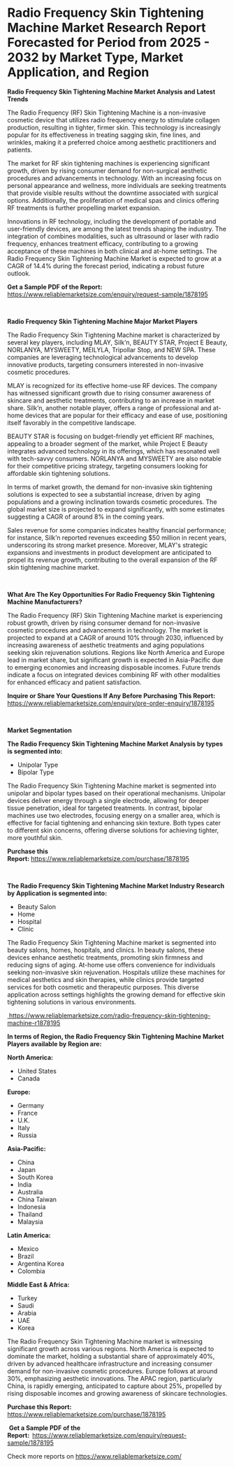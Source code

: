 <p><h1>Radio Frequency Skin Tightening Machine Market Research Report Forecasted for Period from 2025 -  2032 by Market Type, Market Application, and Region</h1></p><p><strong>Radio Frequency Skin Tightening Machine Market Analysis and Latest Trends</strong></p>
<p><p>The Radio Frequency (RF) Skin Tightening Machine is a non-invasive cosmetic device that utilizes radio frequency energy to stimulate collagen production, resulting in tighter, firmer skin. This technology is increasingly popular for its effectiveness in treating sagging skin, fine lines, and wrinkles, making it a preferred choice among aesthetic practitioners and patients.</p><p>The market for RF skin tightening machines is experiencing significant growth, driven by rising consumer demand for non-surgical aesthetic procedures and advancements in technology. With an increasing focus on personal appearance and wellness, more individuals are seeking treatments that provide visible results without the downtime associated with surgical options. Additionally, the proliferation of medical spas and clinics offering RF treatments is further propelling market expansion.</p><p>Innovations in RF technology, including the development of portable and user-friendly devices, are among the latest trends shaping the industry. The integration of combines modalities, such as ultrasound or laser with radio frequency, enhances treatment efficacy, contributing to a growing acceptance of these machines in both clinical and at-home settings. The Radio Frequency Skin Tightening Machine Market is expected to grow at a CAGR of 14.4% during the forecast period, indicating a robust future outlook.</p></p>
<p><strong>Get a Sample PDF of the Report:&nbsp;</strong> <a href="https://www.reliablemarketsize.com/enquiry/request-sample/1878195?utm_campaign=1886&utm_medium=2&utm_source=Github&utm_content=ia&utm_term=08022025&utm_id=radio-frequency-skin-tightening-machine">https://www.reliablemarketsize.com/enquiry/request-sample/1878195</a></p>
<p>&nbsp;</p>
<p><strong>Radio Frequency Skin Tightening Machine Major Market Players</strong></p>
<p><p>The Radio Frequency Skin Tightening Machine market is characterized by several key players, including MLAY, Silk’n, BEAUTY STAR, Project E Beauty, NORLANYA, MYSWEETY, MEILYLA, Tripollar Stop, and NEW SPA. These companies are leveraging technological advancements to develop innovative products, targeting consumers interested in non-invasive cosmetic procedures.</p><p>MLAY is recognized for its effective home-use RF devices. The company has witnessed significant growth due to rising consumer awareness of skincare and aesthetic treatments, contributing to an increase in market share. Silk’n, another notable player, offers a range of professional and at-home devices that are popular for their efficacy and ease of use, positioning itself favorably in the competitive landscape.</p><p>BEAUTY STAR is focusing on budget-friendly yet efficient RF machines, appealing to a broader segment of the market, while Project E Beauty integrates advanced technology in its offerings, which has resonated well with tech-savvy consumers. NORLANYA and MYSWEETY are also notable for their competitive pricing strategy, targeting consumers looking for affordable skin tightening solutions.</p><p>In terms of market growth, the demand for non-invasive skin tightening solutions is expected to see a substantial increase, driven by aging populations and a growing inclination towards cosmetic procedures. The global market size is projected to expand significantly, with some estimates suggesting a CAGR of around 8% in the coming years.</p><p>Sales revenue for some companies indicates healthy financial performance; for instance, Silk’n reported revenues exceeding $50 million in recent years, underscoring its strong market presence. Moreover, MLAY's strategic expansions and investments in product development are anticipated to propel its revenue growth, contributing to the overall expansion of the RF skin tightening machine market.</p></p>
<p>&nbsp;</p>
<p><strong>What Are The Key Opportunities For Radio Frequency Skin Tightening Machine Manufacturers?</strong></p>
<p><p>The Radio Frequency (RF) Skin Tightening Machine market is experiencing robust growth, driven by rising consumer demand for non-invasive cosmetic procedures and advancements in technology. The market is projected to expand at a CAGR of around 10% through 2030, influenced by increasing awareness of aesthetic treatments and aging populations seeking skin rejuvenation solutions. Regions like North America and Europe lead in market share, but significant growth is expected in Asia-Pacific due to emerging economies and increasing disposable incomes. Future trends indicate a focus on integrated devices combining RF with other modalities for enhanced efficacy and patient satisfaction.</p></p>
<p><strong>Inquire or Share Your Questions If Any Before Purchasing This Report:</strong> <a href="https://www.reliablemarketsize.com/enquiry/pre-order-enquiry/1878195?utm_campaign=1886&utm_medium=2&utm_source=Github&utm_content=ia&utm_term=08022025&utm_id=radio-frequency-skin-tightening-machine">https://www.reliablemarketsize.com/enquiry/pre-order-enquiry/1878195</a></p>
<p>&nbsp;</p>
<p><strong>Market Segmentation</strong></p>
<p><strong>The Radio Frequency Skin Tightening Machine Market Analysis by types is segmented into:</strong></p>
<p><ul><li>Unipolar Type</li><li>Bipolar Type</li></ul></p>
<p><p>The Radio Frequency Skin Tightening Machine market is segmented into unipolar and bipolar types based on their operational mechanisms. Unipolar devices deliver energy through a single electrode, allowing for deeper tissue penetration, ideal for targeted treatments. In contrast, bipolar machines use two electrodes, focusing energy on a smaller area, which is effective for facial tightening and enhancing skin texture. Both types cater to different skin concerns, offering diverse solutions for achieving tighter, more youthful skin.</p></p>
<p><strong>Purchase this Report:&nbsp;</strong><a href="https://www.reliablemarketsize.com/purchase/1878195?utm_campaign=1886&utm_medium=2&utm_source=Github&utm_content=ia&utm_term=08022025&utm_id=radio-frequency-skin-tightening-machine">https://www.reliablemarketsize.com/purchase/1878195</a></p>
<p>&nbsp;</p>
<p><strong>The Radio Frequency Skin Tightening Machine Market Industry Research by Application is segmented into:</strong></p>
<p><ul><li>Beauty Salon</li><li>Home</li><li>Hospital</li><li>Clinic</li></ul></p>
<p><p>The Radio Frequency Skin Tightening Machine market is segmented into beauty salons, homes, hospitals, and clinics. In beauty salons, these devices enhance aesthetic treatments, promoting skin firmness and reducing signs of aging. At-home use offers convenience for individuals seeking non-invasive skin rejuvenation. Hospitals utilize these machines for medical aesthetics and skin therapies, while clinics provide targeted services for both cosmetic and therapeutic purposes. This diverse application across settings highlights the growing demand for effective skin tightening solutions in various environments.</p></p>
<p><a href="https://www.reliablemarketsize.com/radio-frequency-skin-tightening-machine-r1878195?utm_campaign=1886&utm_medium=2&utm_source=Github&utm_content=ia&utm_term=08022025&utm_id=radio-frequency-skin-tightening-machine">&nbsp;https://www.reliablemarketsize.com/radio-frequency-skin-tightening-machine-r1878195</a></p>
<p><strong>In terms of Region, the Radio Frequency Skin Tightening Machine Market Players available by Region are:</strong></p>
<p>
    <p> <strong> North America: </strong>
        <ul>
            <li>United States</li>
            <li>Canada</li>
        </ul>
        </p> 
    <p> <strong> Europe: </strong>
        <ul>
            <li>Germany</li>
            <li>France</li>
            <li>U.K.</li>
            <li>Italy</li>
            <li>Russia</li>
        </ul>
        </p> 
    <p> <strong> Asia-Pacific: </strong>
        <ul>
            <li>China</li>
            <li>Japan</li>
            <li>South Korea</li>
            <li>India</li>
            <li>Australia</li>
            <li>China Taiwan</li>
            <li>Indonesia</li>
            <li>Thailand</li>
            <li>Malaysia</li>
        </ul>
        </p> 
    <p> <strong> Latin America: </strong>
        <ul>
            <li>Mexico</li>
            <li>Brazil</li>
            <li>Argentina Korea</li>
            <li>Colombia</li>
        </ul>
        </p> 
    <p> <strong> Middle East & Africa: </strong>
        <ul>
            <li>Turkey</li>
            <li>Saudi</li>
            <li>Arabia</li>
            <li>UAE</li>
            <li>Korea</li>
        </ul>
    </p>
    </p>
<p><p>The Radio Frequency Skin Tightening Machine market is witnessing significant growth across various regions. North America is expected to dominate the market, holding a substantial share of approximately 40%, driven by advanced healthcare infrastructure and increasing consumer demand for non-invasive cosmetic procedures. Europe follows at around 30%, emphasizing aesthetic innovations. The APAC region, particularly China, is rapidly emerging, anticipated to capture about 25%, propelled by rising disposable incomes and growing awareness of skincare technologies.</p></p>
<p><strong>Purchase this Report: </strong><a href="https://www.reliablemarketsize.com/purchase/1878195?utm_campaign=1886&utm_medium=2&utm_source=Github&utm_content=ia&utm_term=08022025&utm_id=radio-frequency-skin-tightening-machine">https://www.reliablemarketsize.com/purchase/1878195</a></p>
<p>&nbsp;<strong>Get a Sample PDF of the Report:&nbsp;&nbsp;</strong><a href="https://www.reliablemarketsize.com/enquiry/request-sample/1878195?utm_campaign=1886&utm_medium=2&utm_source=Github&utm_content=ia&utm_term=08022025&utm_id=radio-frequency-skin-tightening-machine">https://www.reliablemarketsize.com/enquiry/request-sample/1878195</a></p>
<p><strong></strong></p>
<p>Check more reports on <a href="https://www.reliablemarketsize.com/?utm_campaign=1886&utm_medium=2&utm_source=Github&utm_content=ia&utm_term=08022025&utm_id=radio-frequency-skin-tightening-machine">https://www.reliablemarketsize.com/</a></p>